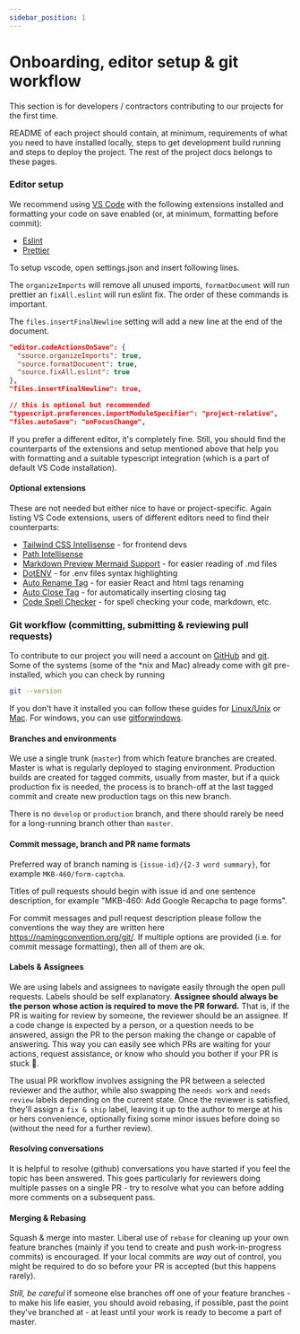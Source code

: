 ```yaml
---
sidebar_position: 1
---
```


# Onboarding, editor setup & git workflow

This section is for developers / contractors contributing to our projects for the first time.

README of each project should contain, at minimum, requirements of what you need to have installed locally, steps to get development build running and steps to deploy the project. The rest of the project docs belongs to these pages.

### Editor setup

We recommend using [VS Code](https://code.visualstudio.com/) with the following extensions installed and formatting your code on save enabled (or, at minimum, formatting before commit):

- [Eslint](https://marketplace.visualstudio.com/items?itemName=dbaeumer.vscode-eslint)
- [Prettier](https://marketplace.visualstudio.com/items?itemName=esbenp.prettier-vscode)

To setup vscode, open settings.json and insert following lines.

The `organizeImports` will remove all unused imports, `formatDocument` will run prettier an `fixAll.eslint` will run eslint fix. The order of these commands is important.

The `files.insertFinalNewline` setting will add a new line at the end of the document.

```json
"editor.codeActionsOnSave": {
  "source.organizeImports": true,
  "source.formatDocument": true,
  "source.fixAll.eslint": true
},
"files.insertFinalNewline": true,

// this is optional but recommended
"typescript.preferences.importModuleSpecifier": "project-relative",
"files.autoSave": "onFocusChange",

```

If you prefer a different editor, it's completely fine. Still, you should find the counterparts of the extensions and setup mentioned above that help you with formatting and a suitable typescript integration (which is a part of default VS Code installation).

#### Optional extensions

These are not needed but either nice to have or project-specific. Again listing VS Code extensions, users of different editors need to find their counterparts:

- [Tailwind CSS Intellisense](https://marketplace.visualstudio.com/items?itemName=bradlc.vscode-tailwindcss) - for frontend devs
- [Path Intellisense](https://marketplace.visualstudio.com/items?itemName=christian-kohler.path-intellisense)
- [Markdown Preview Mermaid Support](https://marketplace.visualstudio.com/items?itemName=bierner.markdown-mermaid) - for easier reading of .md files
- [DotENV](https://marketplace.visualstudio.com/items?itemName=mikestead.dotenv) - for .env files syntax highlighting
- [Auto Rename Tag](https://marketplace.visualstudio.com/items?itemName=formulahendry.auto-rename-tag) - for easier React and html tags renaming
- [Auto Close Tag](https://marketplace.visualstudio.com/items?itemName=formulahendry.auto-close-tag) - for automatically inserting closing tag
- [Code Spell Checker](https://marketplace.visualstudio.com/items?itemName=streetsidesoftware.code-spell-checker) - for spell checking your code, markdown, etc.

### Git workflow (committing, submitting & reviewing pull requests)

To contribute to our project you will need a account on [GitHub](https://github.com/) and [git](https://git-scm.com/). Some of the systems (some of the *nix and Mac) already come with git pre-installed, which you can check by running 

```bash
git --version
```

If you don't have it installed you can follow these guides for [Linux/Unix](https://git-scm.com/download/linux) or [Mac](https://git-scm.com/download/mac). For windows, you can use [gitforwindows](https://gitforwindows.org/).

#### Branches and environments

We use a single trunk (`master`) from which feature branches are created. Master is what is regularly deployed to staging environment. Production builds are created for tagged commits, usually from master, but if a quick production fix is needed, the process is to branch-off at the last tagged commit and create new production tags on this new branch.

There is no `develop` or `production` branch, and there should rarely be need for a long-running branch other than `master`.

#### Commit message, branch and PR name formats

Preferred way of branch naming is `{issue-id}/{2-3 word summary}`, for example `MKB-460/form-captcha`.

Titles of pull requests should begin with issue id and one sentence description, for example "MKB-460: Add Google Recapcha to page forms".

For commit messages and pull request description please follow the conventions the way they are written here https://namingconvention.org/git/. If multiple options are provided (i.e. for commit message formatting), then all of them are ok.

#### Labels & Assignees

We are using labels and assignees to navigate easily through the open pull requests. Labels should be self explanatory. **Assignee should always be the person whose action is required to move the PR forward.** That is, if the PR is waiting for review by someone, the reviewer should be an assignee. If a code change is expected by a person, or a question needs to be answered, assign the PR to the person making the change or capable of answering. This way you can easily see which PRs are waiting for your actions, request assistance, or know who should you bother if your PR is stuck 🙂.

The usual PR workflow involves assigning the PR between a selected reviewer and the author, while also swapping the `needs work` and `needs review` labels depending on the current state. Once the reviewer is satisfied, they'll assign a `fix & ship` label, leaving it up to the author to merge at his or hers convenience, optionally fixing some minor issues before doing so (without the need for a further review).

#### Resolving conversations

It is helpful to resolve (github) conversations you have started if you feel the topic has been answered. This goes particularly for reviewers doing multiple passes on a single PR - try to resolve what you can before adding more comments on a subsequent pass.

#### Merging & Rebasing

Squash & merge into master. Liberal use of `rebase` for cleaning up your own feature branches (mainly if you tend to create and push work-in-progress commits) is encouraged. If your local commits are _way_ out of control, you might be required to do so before your PR is accepted (but this happens rarely).

_Still, be careful_ if someone else branches off one of your feature branches - to make his life easier, you should avoid rebasing, if possible, past the point they've branched at - at least until your work is ready to become a part of master.
